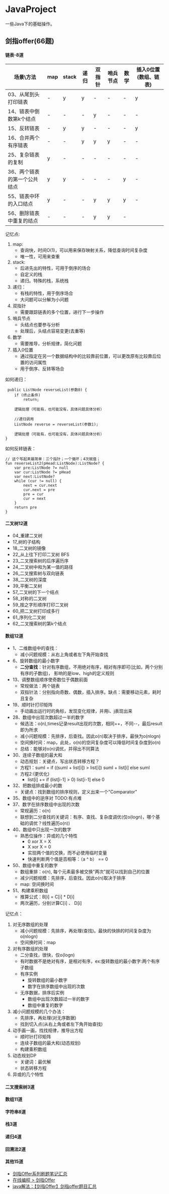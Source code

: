 # JavaProject
一些Java下的基础操作。

## 剑指offer(66题)
#### 链表-8道
|场景\方法|map|stack|递归|双指针|哨兵节点|数学|插入0位置(数组、链表)|
|---|---|---|---|---|---|---|---|
|03、从尾到头打印链表|-|y|y|-|-|-|y|
|14、链表中倒数第k个结点|-|-|-|y|-|-|-|
|15、反转链表|-|y|y|-|-|-|y|
|16、合并两个有序链表|-|-|y|y|y|-|-|
|25、复杂链表的复制|y|-|-|-|-|-|-|
|36、两个链表的第一个公共结点|y|y|-|-|-|y|-|
|55、链表中环的入口结点|y|-|-|y|y|y|-|
|56、删除链表中重复的结点|-|-|-|y|y|-|

记忆点:
1. map:
    - 查询快，时间O(1)，可以用来保存映射关系，降低查询时间复杂度
    - 唯一性，可用来查重
2. stack:
    - 后进先出的特性，可用于倒序的场合
    - 自定义的栈
    - 递归。特殊的栈，系统栈
3. 递归：
    - 有栈的特性，用于倒序场合
    - 大问题可以分解为小问题
4. 双指针
    - 需要跟踪链表的多个位置，进行下一步操作
5. 哨兵节点
    - 头结点也要参与分析
    - 处理后，头结点容易变更(去重等)
6. 数学
    - 需要推导，分析规律，简化问题
7. 插入0位置
    - 通过指定在另一个数据结构中的比较靠前位置，可以更改原有比较靠后位置的访问属性
    - 用于倒序、反转等场合

如何递归：
````
 public ListNode reverseList(参数0) {
    if (终止条件)
        return;

    逻辑处理（可能有，也可能没有，具体问题具体分析）

    //递归调用
    ListNode reverse = reverseList(参数1);

    逻辑处理（可能有，也可能没有，具体问题具体分析）
}
````

如何反转链表：
````
// 这个写起来最简单：三个指针；一个循环；4次赋值；
fun reverseList2(pHead:ListNode):ListNode? {
    var pre:ListNode ?= null
    var cur:ListNode ?= pHead
    var next:ListNode?
    while (cur != null) {
        next = cur.next
        cur.next = pre
        pre = cur
        cur = next
    }
    return pre
}
````


#### 二叉树12道
- 04_重建二叉树
- 17_树的子结构
- 18_二叉树的镜像
- 22_从上往下打印二叉树 BFS
- 23_二叉搜索树的后序遍历序
- 24_二叉树中和为某一值的路径
- 26_二叉搜索树与双向链表
- 38_二叉树的深度
- 39_平衡二叉树
- 57_二叉树的下一个结点
- 58_对称的二叉树
- 59_按之字形顺序打印二叉树
- 60_把二叉树打印成多行
- 61_序列化二叉树
- 62_二叉搜索树的第k个结点

#### 数组12道
- 1、二维数组中的查找： 
    - 减小问题规模：从右上角或者左下角开始查找
- 6、旋转数组的最小数字
    - **二分查找**：针对有序数组，不用绝对有序，相对有序即可(比如，两个分别有序的子数组)，
    影响的是low、high的定义规则
- 13、调整数组顺序使奇数位于偶数前面
    - 常规做法：两个链表
    - 双指针法：分别指向奇数、偶数，插入排序。缺点：需要移动元素，耗时且复杂
- 19、顺时针打印矩阵
    - 手动画出运行时的角标，发现变化规律，并用i、j表现出来
- 28、数组中出现次数超过一半的数字
    - 候选法：o(n),times记录result出现的次数，相同++，不同--，最后result即为所求
    - 减小问题规模：先排序，后查找。因此o(n)取决于排序，最快为o(nlogn)
    - 空间换时间：map，此处，o(n)的空间复杂度可以降低时间复杂度到o(n)
    - 总结：能够对o(n)调优，并得出不同算法
- 30、连续子数组的最大和
    - 动态规划：关键点，写出状态转移方程？
    - 方程1：sumI = if ((sumI + list[i]) > list[i])
                  sumI + list[i] else sumI
    - 方程2:(更优化)
        - list[i] += if (list[i-1] > 0) list[i-1] else 0          
- 32、把数组排成最小的数
    - 关键点：找到数组的排序规则，定义出来一个"Comparator"
- 35、数组中的逆序对   TODO:有点难 
- 37、数字在排序数组中出现的次数
    - 常规遍历：o(n)
    - 联想到二分查找的关键词：有序、查找、复杂度调优(仅o(logn)，哪个基础的调优？线性遍历o(n))
- 40、数组中只出现一次的数字
    - 熟悉位操作：异或的几个特性
        - 0 xor X = X
        - X xor X = 0
        - 实现两个值的交换，而不必使用临时变量
        - 快速判断两个值是否相等：（a ^ b） == 0
- 50、数组中重复的数字
    - 数组重排：o(n), 每个元素最多被交换"两次"就可以找到自己的位置
    - 减少问题规模：先排序，后查找。因此o(n)取决于排序
    - map: 空间换时间
- 51、构建乘积数组
    - 推算公式：B[i] = C[i] * D[i]
    - 两次遍历，分别计算C[i] 、 D[i]

记忆点：
1. 对无序数组的处理
    - 减小问题规模：先排序，再处理(查找)。最快的快排的时间复杂度为o(nlogn)
    - 空间换时间：map
2. 对有序数组的处理
    - 二分查找，很快，仅o(logn)
    - 有时数据不是绝对有序，是相对有序，ex:旋转数组的最小数字:两个有序子数组
    - 有序实例 
        - 旋转数组的最小数字
        - 数字在排序数组中出现的次数
    - 无序数据，排序后实例
        - 数组中出现次数超过一半的数字
        - 数组中重复的数字
3. 减小问题规模的几个办法：
    - 先排序，再处理(对无序数据)
    - 找到切入点(从右上角或者左下角开始查找)
4. 动手画一画，找找规律，推导出方程
    - 顺时针打印矩阵
    - 连续子数组的最大和(动态规划)
    - 构建乘积数组
5. 动态规划DP
    - 关键词：最优解
    - 状态转移方程
6. 异或的几个特性


#### 二叉搜索树3道
#### 数组11道
#### 字符串8道
#### 栈3道
#### 递归4道
#### 回溯法2道
#### 其他15道

- [剑指Offer系列刷题笔记汇总](https://cuijiahua.com/blog/2018/02/basis_67.html)
- [在线编程 > 剑指Offer](https://www.nowcoder.com/ta/coding-interviews?query=&asc=true&order=&page=1)
- [java解法：【剑指Offer】剑指offer题目汇总](https://www.cnblogs.com/gzshan/p/10910831.html)